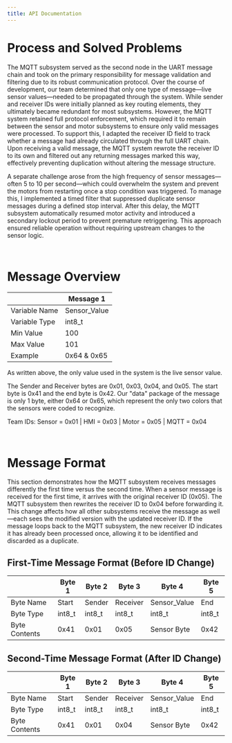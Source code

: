 ```yaml
---
title: API Documentation
---
```


# Process and Solved Problems
The MQTT subsystem served as the second node in the UART message chain and took on the primary responsibility for message validation and filtering due to its robust communication protocol. Over the course of development, our team determined that only one type of message—live sensor values—needed to be propagated through the system. While sender and receiver IDs were initially planned as key routing elements, they ultimately became redundant for most subsystems. However, the MQTT system retained full protocol enforcement, which required it to remain between the sensor and motor subsystems to ensure only valid messages were processed. To support this, I adapted the receiver ID field to track whether a message had already circulated through the full UART chain. Upon receiving a valid message, the MQTT system rewrote the receiver ID to its own and filtered out any returning messages marked this way, effectively preventing duplication without altering the message structure.

A separate challenge arose from the high frequency of sensor messages—often 5 to 10 per second—which could overwhelm the system and prevent the motors from restarting once a stop condition was triggered. To manage this, I implemented a timed filter that suppressed duplicate sensor messages during a defined stop interval. After this delay, the MQTT subsystem automatically resumed motor activity and introduced a secondary lockout period to prevent premature retriggering. This approach ensured reliable operation without requiring upstream changes to the sensor logic.

<p>&nbsp;</p>

# Message Overview

|               |   Message 1  |
| ------------- | ------------ |
| Variable Name | Sensor_Value |
| Variable Type |    int8_t    |
|   Min Value   |      100     |
|   Max Value   |      101     |
|    Example    |  0x64 & 0x65 |

As written above, the only value used in the system is the live sensor value.

The Sender and Receiver bytes are 0x01, 0x03, 0x04, and 0x05. The start byte is 0x41 and the end byte is 0x42. Our "data" package of the message is only 1 byte, either 0x64 or 0x65, which represent the only two colors that the sensors were coded to recognize.

Team IDs: Sensor = 0x01 | HMI = 0x03 | Motor = 0x05 | MQTT = 0x04

<p>&nbsp;</p>

# Message Format

This section demonstrates how the MQTT subsystem receives messages differently the first time versus the second time. When a sensor message is received for the first time, it arrives with the original receiver ID (0x05). The MQTT subsystem then rewrites the receiver ID to 0x04 before forwarding it. This change affects how all other subsystems receive the message as well—each sees the modified version with the updated receiver ID. If the message loops back to the MQTT subsystem, the new receiver ID indicates it has already been processed once, allowing it to be identified and discarded as a duplicate.

## First-Time Message Format (Before ID Change)

|               |  Byte 1 |  Byte 2 |  Byte 3  |    Byte 4    |  Byte 5 |
| ------------- | ------- | ------- | -------- | ------------ | ------- |
|   Byte Name   |   Start |  Sender | Receiver | Sensor_Value |   End   |
|   Byte Type   |  int8_t |  int8_t |   int8_t |     int8_t   |  int8_t |
| Byte Contents |   0x41  |   0x01  |   0x05   |  Sensor Byte |   0x42  |

## Second-Time Message Format (After ID Change)

|               |  Byte 1 |  Byte 2 |  Byte 3  |    Byte 4    |  Byte 5 |
| ------------- | ------- | ------- | -------- | ------------ | ------- |
|   Byte Name   |   Start |  Sender | Receiver | Sensor_Value |   End   |
|   Byte Type   |  int8_t |  int8_t |   int8_t |     int8_t   |  int8_t |
| Byte Contents |   0x41  |   0x01  |   0x04   |  Sensor Byte |   0x42  |
